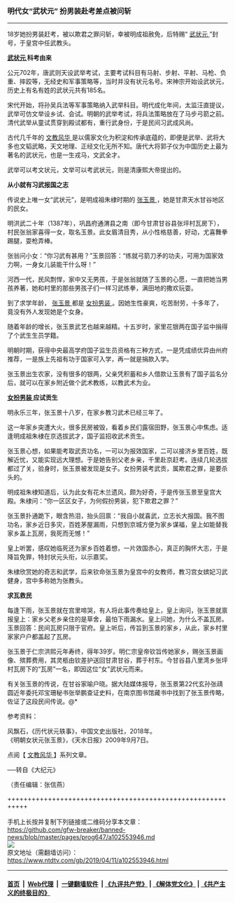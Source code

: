 ### 明代女“武状元” 扮男装赴考差点被问斩
------------------------

<div class="post_content" itemprop="articleBody">
 <p>
  18岁她扮男装赶考，被以欺君之罪问斩，幸被明成祖赦免，后特赐“
  <a href="https://www.ntdtv.com/gb/武状元.htm">
   武状元
  </a>
  ”封号，于皇宫中任武教头。
 </p>
 <p>
  <strong>
   <a href="https://www.ntdtv.com/gb/武状元.htm">
    武状元
   </a>
   科考由来
  </strong>
 </p>
 <p>
  公元702年，唐武则天设武举考试，主要考试科目有马射、步射、平射、马枪、负重、摔跤等，无经史和军事策略等，当时并没有状元名号。宋神宗开始设武状元，历史上有名有姓的武状元共有185名。
 </p>
 <p>
  宋代开始，将孙吴兵法等军事策略纳入武举科目。明代成化年间，太监汪直提议，武举可仿文举设乡试、会试。明朝的武举考试，将兵法策略放在了马步弓箭之前。清代武举从童试贯穿到殿试都有，重行武身份，于是民间习武成风尚。
 </p>
 <p>
  古代几千年的
  <a href="https://www.ntdtv.com/gb/文教风华.htm">
   文教风华
  </a>
  是以儒家文化为积淀和传承底蕴的，即便是武举、武将大多也文韬武略，天文地理、正经文化无所不知。唐代大将郭子仪为中国历史上最为著名的武状元，也是一生戎马，文武全才。
 </p>
 <p>
  武举可以考文状元，文举可以考武状元，则是清康熙大帝提出的。
 </p>
 <p>
  <strong>
   从小就有习武报国之志
  </strong>
 </p>
 <p>
  传说史上唯一女“武状元”，是明成祖朱棣时期的
  <a href="https://www.ntdtv.com/gb/张玉景.htm">
   张玉景
  </a>
  ，她是甘肃天水甘谷地区的民女。
 </p>
 <p>
  明洪武二十年（1387年），巩昌府通渭县之南（即今甘肃甘谷县张坪村瓦房下），村民张翁家喜得一女，取名玉景。此女眉清目秀，从小性格慈善，好动，尤喜舞拳踢腿，耍枪弄棒。
 </p>
 <p>
  张翁问小女：“你习武有甚用？”玉景回答：“练就弓箭刀矛的功夫，可用为国家效力啊，一身女儿装能干什么呀！”
 </p>
 <p>
  河西一代，民风剽悍，家中又无男孩，于是张翁就随了玉景的心愿，一直把她当男孩养著，她和村里的那些男孩子们一样习武练拳，满田地的撒欢玩耍。
 </p>
 <p>
  到了求学年龄，
  <a href="https://www.ntdtv.com/gb/张玉景.htm">
   张玉景
  </a>
  都是
  <a href="https://www.ntdtv.com/gb/女扮男装.htm">
   女扮男装
  </a>
  。因她生性豪爽，吃苦耐劳，十多年了，竟没有外人发现她是个女身。
 </p>
 <p>
  随着年龄的增长，张玉景武艺也越来越精。十五岁时，家里花银两在国子监中捐得了个武生生员学籍。
 </p>
 <p>
  明朝时期，获得中央最高学府国子监生员资格有三种方式，一是凭成绩优异由州府推荐，一是族上先祖有功于国家可入学，再一就是捐款入学。
 </p>
 <p>
  张玉景出生农家，没有很多的银两，父亲凭积蓄和乡人借款让玉景有了国子监名分后，就可以在家乡附近做个武术教练，以教武术为业。
 </p>
 <p>
  <strong>
   <a href="https://www.ntdtv.com/gb/女扮男装.htm">
    女扮男装
   </a>
   应试贡生
  </strong>
 </p>
 <p>
  明永乐三年，张玉景十八岁，在家乡教习武术已经三年了。
 </p>
 <p>
  这一年家乡突遭大火，很多民房被毁，看着乡民们露宿田野，张玉景心中焦虑。适逢明成祖朱棣在京选拔武才，国子监招收武术贡生。
 </p>
 <p>
  张玉景心想，如果能考取武贡功名，一可以为报效国家，二可以接济乡里百姓，既解近忧，又能实现远大理想。于是她告别父老乡亲，千里赴京赶考。连续几轮选拔都过了关，验身时，张玉景被发现是女子。女扮男装考武贡，属欺君之罪，是要杀头的。
 </p>
 <p>
  明成祖朱棣知道后，认为此女有花木兰遗风，颇为好奇，于是传张玉景至皇宫大殿。朱棣问：“你一区区女子，为何假扮男装，犯下欺君之罪？”
 </p>
 <p>
  张玉景扑通跪下，眼含热泪，抬头回禀：“我自小就喜武，立志长大报国。我不图功名，家乡近日多灾，百姓茅屋漏雨，只想到京城方便为家乡谋福，皇上如能替我家乡盖上瓦房，我死而无憾！”
 </p>
 <p>
  皇上听罢，感叹她临死还为家乡百姓着想，一片效国赤心，真正的胸怀大志，于是降旨免罪，特封状元头衔，以示嘉奖。
 </p>
 <p>
  朱棣欣赏她的奇志和武学，后来钦命张玉景为皇宫中的女教师，教习宫女嫔妃习武健身，宫中多称她为张教头。
 </p>
 <p>
  <strong>
   求瓦救民
  </strong>
 </p>
 <p>
  每逢下雨，张玉景就在宫里啼哭，有人将此事传奏给皇上，皇上询问，张玉景就禀报皇上：家乡父老乡亲住的是草舍，最怕下雨漏水。皇上问她，为什么不盖瓦房。玉景回答：民间瓦房只限于官府。皇上听后，传旨到玉景的家乡，从此，家乡村里家家户户都盖起了瓦房。
 </p>
 <p>
  张玉景于仁宗洪熙元年寿终，得年39岁。明仁宗皇帝钦旨传她家乡，赐张玉景画像、殡葬费用，其灵柩由钦差护送回甘肃甘谷，葬于村东。今甘谷县八里湾乡张坪村瓦房下的“瓦房”一名，即因这位“女”武状元而来。
 </p>
 <p>
  有关张玉景的传说，在甘谷家喻户晓。据大陆媒体报导，张玉景第22代玄孙张靕圆近年委托邓宝珊秘书张举鹏查证史料，在南京图书馆藏书中找到了张玉景传略，佐证了这段民间传说。@*
 </p>
 <p>
  参考资料：
 </p>
 <p>
  风飘石，《历代状元轶事》，中国文史出版社，2018年。
  <br/>
  《明朝女状元张玉景》，《天水日报》2009年9月7日。
 </p>
 <p>
  点阅【
  <a href="https://www.ntdtv.com/gb/文教风华.htm">
   文教风华
  </a>
  】系列文章。
 </p>
 <p>
  ──转自《大纪元》
 </p>
 <p>
  （责任编辑：张信燕）
 </p>
 <div class="single_ad">
 </div>
</div>

+++++++++++++++++++++++++++++++++++++++++++++++++++++++++++<br/><br/>
手机上长按并复制下列链接或二维码分享本文章：<br/>
https://github.com/gfw-breaker/banned-news/blob/master/pages/prog647/a102553946.md <br/>
<a href='https://github.com/gfw-breaker/banned-news/blob/master/pages/prog647/a102553946.md'><img src='https://github.com/gfw-breaker/banned-news/blob/master/pages/prog647/a102553946.md.png'/></a> <br/>
原文地址（需翻墙访问）：https://www.ntdtv.com/gb/2019/04/11/a102553946.html


------------------------
#### [首页](https://github.com/gfw-breaker/banned-news/blob/master/README.md) &nbsp;|&nbsp; [Web代理](https://github.com/labour-camp/helloworld) &nbsp;|&nbsp; [一键翻墙软件](https://github.com/gfw-breaker/nogfw/blob/master/README.md) &nbsp;| [《九评共产党》](https://github.com/gfw-breaker/9ping.md/blob/master/README.md#九评之一评共产党是什么) | [《解体党文化》](https://github.com/gfw-breaker/jtdwh.md/blob/master/README.md) | [《共产主义的终极目的》](https://github.com/gfw-breaker/gczydzjmd.md/blob/master/README.md)

